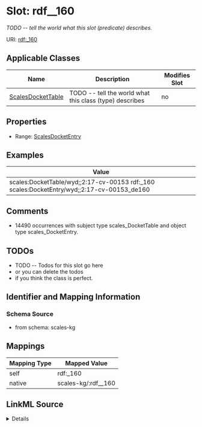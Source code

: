 

# Slot: rdf__160


_TODO -- tell the world what this slot (predicate) describes._





URI: [rdf:_160](http://www.w3.org/1999/02/22-rdf-syntax-ns#_160)



<!-- no inheritance hierarchy -->





## Applicable Classes

| Name | Description | Modifies Slot |
| --- | --- | --- |
| [ScalesDocketTable](../classes/ScalesDocketTable.md) | TODO -- tell the world what this class (type) describes |  no  |







## Properties

* Range: [ScalesDocketEntry](../classes/ScalesDocketEntry.md)






## Examples

| Value |
| --- |
| scales:DocketTable/wyd;;2:17-cv-00153 rdf:_160 scales:DocketEntry/wyd;;2:17-cv-00153_de160 |

## Comments

* 14490 occurrences with subject type scales_DocketTable and object type scales_DocketEntry.

## TODOs

* TODO -- Todos for this slot go here
* or you can delete the todos
* if you think the class is perfect.

## Identifier and Mapping Information







### Schema Source


* from schema: scales-kg




## Mappings

| Mapping Type | Mapped Value |
| ---  | ---  |
| self | rdf:_160 |
| native | scales-kg/:rdf__160 |




## LinkML Source

<details>
```yaml
name: rdf__160
description: TODO -- tell the world what this slot (predicate) describes.
todos:
- TODO -- Todos for this slot go here
- or you can delete the todos
- if you think the class is perfect.
comments:
- 14490 occurrences with subject type scales_DocketTable and object type scales_DocketEntry.
examples:
- value: scales:DocketTable/wyd;;2:17-cv-00153 rdf:_160 scales:DocketEntry/wyd;;2:17-cv-00153_de160
from_schema: scales-kg
rank: 1000
slot_uri: rdf:_160
alias: rdf__160
domain_of:
- scales_DocketTable
range: scales_DocketEntry

```
</details>